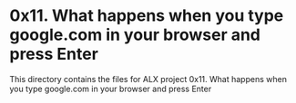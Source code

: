 # 0x11. What happens when you type google.com in your browser and press Enter
This directory contains the files for ALX project 0x11. What happens when you type google.com in your browser and press Enter
